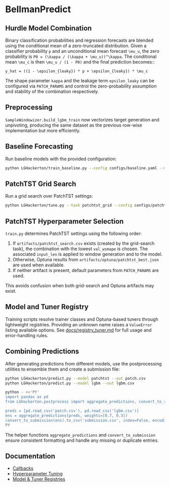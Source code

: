 # BellmanPredict

## Hurdle Model Combination

Binary classification probabilities and regression forecasts are blended using
the conditional mean of a zero-truncated distribution. Given a classifier
probability ``p`` and an unconditional mean forecast ``\mu_u``, the zero
probability is ``P0 = (\kappa / (\kappa + \mu_u))^\kappa``. The conditional
mean ``\mu_c`` is then ``\mu_u / (1 - P0)`` and the final prediction becomes::

    y_hat = ((1 - \epsilon_{leaky}) * p + \epsilon_{leaky}) * \mu_c

The shape parameter ``kappa`` and the leakage term ``epsilon_leaky`` can be
configured via ``PATCH_PARAMS`` and control the zero-probability assumption and
stability of the combination respectively.

## Preprocessing

`SampleWindowizer.build_lgbm_train` now vectorizes target generation and
unpivoting, producing the same dataset as the previous row-wise
implementation but more efficiently.

## Baseline Forecasting

Run baseline models with the provided configuration:

```bash
python LGHackerton/train_baseline.py --config configs/baseline.yaml --model naive
```

## PatchTST Grid Search

Run a grid search over PatchTST settings:

```bash
python LGHackerton/tune.py --task patchtst_grid --config configs/patchtst.yaml
```

## PatchTST Hyperparameter Selection

`train.py` determines PatchTST settings using the following order:

1. If `artifacts/patchtst_search.csv` exists (created by the grid-search task),
   the combination with the lowest `val_wsmape` is chosen. The associated
   `input_len` is applied to window generation and to the model.
2. Otherwise, Optuna results from `artifacts/optuna/patchtst_best.json` are
   used when available.
3. If neither artifact is present, default parameters from `PATCH_PARAMS` are
   used.

This avoids confusion when both grid-search and Optuna artifacts may exist.

## Model and Tuner Registry

Training scripts resolve trainer classes and Optuna-based tuners through
lightweight registries. Providing an unknown name raises a `ValueError` listing
available options. See [docs/registry_tuner.md](docs/registry_tuner.md) for full
usage and error-handling rules.

## Combining Predictions

After generating predictions from different models, use the postprocessing
utilities to ensemble them and create a submission file:

```bash
python LGHackerton/predict.py --model patchtst --out patch.csv
python LGHackerton/predict.py --model lgbm --out lgbm.csv

python - <<'PY'
import pandas as pd
from LGHackerton.postprocess import aggregate_predictions, convert_to_submission

preds = [pd.read_csv('patch.csv'), pd.read_csv('lgbm.csv')]
ens = aggregate_predictions(preds, weights=[0.7, 0.3])
convert_to_submission(ens).to_csv('submission.csv', index=False, encoding='utf-8-sig')
PY
```

The helper functions `aggregate_predictions` and `convert_to_submission` ensure
consistent formatting and handle any missing or duplicate entries.

## Documentation

- [Callbacks](docs/callbacks.md)
- [Hyperparameter Tuning](docs/tuning.md)
- [Model & Tuner Registries](docs/registry_tuner.md)

